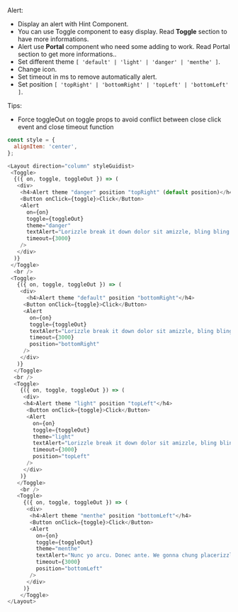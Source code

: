 Alert:

 * Display an alert with Hint Component.
 * You can use Toggle component to easy display. Read <b>Toggle</b> section to have more informations.
 * Alert use <b>Portal</b> component who need some adding to work. Read Portal section to get more informations..
 * Set different theme `[ 'default' | 'light' | 'danger' | 'menthe' ]`.
 * Change icon.
 * Set timeout in ms to remove automatically alert.
 * Set position `[ 'topRight' | 'bottomRight' | 'topLeft' | 'bottomLeft' ]`.
 
Tips:
 
 * Force toggleOut on toggle props to avoid conflict between close click event and close timeout function

```js
const style = {
  alignItem: 'center',
};

<Layout direction="column" styleGuidist>  
 <Toggle>
  {({ on, toggle, toggleOut }) => (
   <div>
    <h4>Alert theme "danger" position "topRight" (default position)</h4>
    <Button onClick={toggle}>Click</Button>
    <Alert
      on={on}
      toggle={toggleOut}
      theme="danger"
      textAlert="Lorizzle break it down dolor sit amizzle, bling bling adipiscing bling bling."
      timeout={3000}
    />
   </div>
  )}
 </Toggle>
  <br />
 <Toggle>
   {({ on, toggle, toggleOut }) => (
    <div>
      <h4>Alert theme "default" position "bottomRight"</h4>
     <Button onClick={toggle}>Click</Button>
     <Alert
       on={on}
       toggle={toggleOut}
       textAlert="Lorizzle break it down dolor sit amizzle, bling bling adipiscing bling bling."
       timeout={3000}
       position="bottomRight"
     />
    </div>
   )}
  </Toggle>
  <br />
  <Toggle>
    {({ on, toggle, toggleOut }) => (
     <div>
     <h4>Alert theme "light" position "topLeft"</h4>
      <Button onClick={toggle}>Click</Button>
      <Alert
        on={on}
        toggle={toggleOut}
        theme="light"
        textAlert="Lorizzle break it down dolor sit amizzle, bling bling adipiscing bling bling."
        timeout={3000}
        position="topLeft"
      />
     </div>
    )}
   </Toggle>
    <br />
   <Toggle>
     {({ on, toggle, toggleOut }) => (
      <div>
       <h4>Alert theme "menthe" position "bottomLeft"</h4>
       <Button onClick={toggle}>Click</Button>
       <Alert
         on={on}
         toggle={toggleOut}
         theme="menthe"
         textAlert="Nunc yo arcu. Donec ante. We gonna chung placerizzle mauris at lectus. Morbi fo shizzle tortizzle. Crizzle yo mamma tortor nizzle mi consectetizzle sure. Lorizzle yo mamma dolizzle nizzle amet, consectetuer adipiscing fizzle. Ma nizzle fizzle arcu, things uhuh ... yih!, eleifend izzle, mollizzle in, est. Aliquizzle erat volutpizzle."
         timeout={3000}
         position="bottomLeft"
       />
      </div>
     )}
    </Toggle>
</Layout>
```


